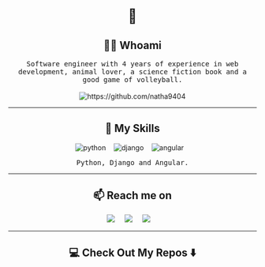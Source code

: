 <!--
**natha9404/natha9404** is a ✨ _special_ ✨ repository because its `README.md` (this file) appears on your GitHub profile.
--->  

<h1 align="center"> 👋 </h1>
<div align="center">
  
</div>


<h2 align="center"> 👨‍💻 Whoami</h2>
<p align="center">
  <samp> Software engineer with 4 years of experience in web development, animal lover, a science fiction book and a good game of volleyball.
  </samp>
  <br> <br>
  <img src="https://komarev.com/ghpvc/?username=natha9404" alt="https://github.com/natha9404" />
</p>

<hr>

<h2 align="center"> 🔭 My Skills</h2>
<p align="center">
  <img alt="python" src="https://img.shields.io/badge/python-%230077B5.svg?&style=for-the-badge&logo=python&logoColor=white" />&nbsp;&nbsp;&nbsp;
  <img alt="django" src="https://img.shields.io/badge/django-046D06.svg?&style=for-the-badge&logo=django&logoColor=white" />&nbsp;&nbsp;&nbsp;
  <img alt="angular" src="https://img.shields.io/badge/angular-dd1b16.svg?&style=for-the-badge&logo=angular&logoColor=white" />&nbsp;&nbsp;&nbsp;
</p>
<p align="center"> <samp> Python, Django and Angular. </samp></p>
<hr>
<h2  align="center">📫 Reach me on</h2>
<p align="center">
  <a target="_blank"href="https://co.linkedin.com/in/natha9404/"><img src="https://img.shields.io/badge/linkedin-%230077B5.svg?&style=for-the-badge&logo=linkedin&logoColor=white" /></a>&nbsp;&nbsp;&nbsp;&nbsp;
  <a target="_blank"href="https://twitter.com/natha9404"><img src="https://img.shields.io/badge/twitter-%231DA1F2.svg?&style=for-the-badge&logo=twitter&logoColor=white" /></a>&nbsp;&nbsp;&nbsp;&nbsp;
  <a href="mailto:nathalia.bedoya@correounivalle.edu.com?subject=Hello%20Nathalia,%20From%20Github"><img src="https://img.shields.io/badge/gmail-%23D14836.svg?&style=for-the-badge&logo=gmail&logoColor=white" /></a>&nbsp;&nbsp;&nbsp;&nbsp;
</p>
<hr>
<h2  align="center">💻 Check Out My Repos ⬇️ </h2>
